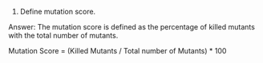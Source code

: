 1. Define mutation score.

Answer:
The mutation score is defined as the percentage of killed mutants with the total number of mutants.

Mutation Score = (Killed Mutants / Total number of Mutants) * 100
